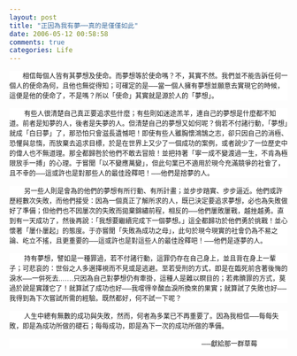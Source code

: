 ```yaml
---
layout: post
title: "正因為我有夢──真的是僅僅如此"
date: 2006-05-12 00:58:58
comments: true
categories: Life
---
```

<p style="BACKGROUND: white"><font face="新細明體"><span style="FONT-SIZE: 9pt; mso-ascii-font-family: Arial; mso-hansi-font-family: Arial; mso-bidi-font-family: Arial">        相信每個人皆有其夢想及使命。而夢想等於使命嗎？不，其實不然。我們並不能告訴任何一個人的使命為何，且他也無從得知；可確定的是──當一個人擁有夢想並願意去實現它的時候，這便是他的使命了，不是嗎？所以「使命」其實就是源於人的「夢想」。</span><span lang="EN-US" style="FONT-SIZE: 9pt; FONT-FAMILY: Arial"></span></font></p><p /><p style="BACKGROUND: white"><span lang="EN-US" style="FONT-SIZE: 9pt; FONT-FAMILY: Arial"><span style="mso-spacerun: yes">        </span></span><font face="新細明體"><span style="FONT-SIZE: 9pt; mso-ascii-font-family: Arial; mso-hansi-font-family: Arial; mso-bidi-font-family: Arial">有些人很清楚自己真正要追求些什麼；有些則如迷途羔羊，連自己的夢想是什麼都不知道。前者是知夢的人，後者是失夢的人。但清楚自己的夢想又如何呢？倘若不付諸行動，「夢想」就成「白日夢」了，那恐怕只會滋長遺憾吧！即使有些人雖胸懷鴻鵠之志，卻只因自己的消極、恐懼與怠惰，而放棄去追求目標，於是在世界上又少了一個成功的案例，或者說少了一位歷史中的偉人也不無道理。那全都歸咎於他們不敢去冒險！並把持著「寧一成不變渡過一生，不肯為極限放手一搏」的心理。于嘗聞「以不變應萬變」，但此句業已不適用於現今充滿競爭的社會了，且不幸的──這或許也是對那些人的最佳詮釋吧！──他們是捨夢的人。</span><span lang="EN-US" style="FONT-SIZE: 9pt; FONT-FAMILY: Arial"></span></font></p><p /><p style="BACKGROUND: white"><span lang="EN-US" style="FONT-SIZE: 9pt; FONT-FAMILY: Arial"><span style="mso-spacerun: yes">        </span></span><font face="新細明體"><span style="FONT-SIZE: 9pt; mso-ascii-font-family: Arial; mso-hansi-font-family: Arial; mso-bidi-font-family: Arial">另一些人則是會為的他們的夢想有所行動、有所計畫；並步步踏實、步步逼近。他們或許歷經數次失敗，而他們接受：因為一個真正了解所求的人，既已決定要追求夢想，必也為失敗做好了準備；但他們也不因屢次的失敗而拋棄錦繡前程，相反的──他們屢敗屢戰，越挫越勇。直到有一天成功了，然後再說：「我想要繼續完成下一個夢想。」這全都歸功於他們勇於挑戰！並心懷著「屢仆屢起」的態度。于亦嘗聞「失敗為成功之母」，此句於現今現實的社會仍為不易之論、屹立不搖，且更重要的──這或許也是對這些人的最佳詮釋吧！──他們是逐夢的人。</span><span lang="EN-US" style="FONT-SIZE: 9pt; FONT-FAMILY: Arial"></span></font></p><p /><p style="BACKGROUND: white"><span lang="EN-US" style="FONT-SIZE: 9pt; FONT-FAMILY: Arial"><span style="mso-spacerun: yes">        </span></span><span style="FONT-SIZE: 9pt; mso-ascii-font-family: Arial; mso-hansi-font-family: Arial; mso-bidi-font-family: Arial"><font face="新細明體">持有夢想，譬如是一種罪過，若不付諸行動，這罪仍存在自己身上，並且背在身上一輩子；可悲哀的：世俗之人多選擇視而不見或是逃避。至若受刑的方式，即是在臨死前含著後悔的淚水──一倂死去</font></span><span lang="EN-US" style="FONT-SIZE: 9pt; FONT-FAMILY: Arial">.</span><font face="新細明體"><span style="FONT-SIZE: 9pt; mso-ascii-font-family: Arial; mso-hansi-font-family: Arial; mso-bidi-font-family: Arial">……只因為自己對夢想仍有牽掛，這種人是難以瞑目的；若弗贖罪的方式，莫過於說是實踐它了！就算試了成功也好──我嚐得辛酸血淚所換來的果實；就算試了失敗也好──我得到為下次嘗試所需的經驗。既然都好，何不試一下呢？</span><span lang="EN-US" style="FONT-SIZE: 9pt; FONT-FAMILY: Arial"></span></font></p><p /><p style="BACKGROUND: white"><span lang="EN-US" style="FONT-SIZE: 9pt; FONT-FAMILY: Arial"><span style="mso-spacerun: yes">        </span></span><span style="FONT-SIZE: 9pt; mso-ascii-font-family: Arial; mso-hansi-font-family: Arial; mso-bidi-font-family: Arial"><font face="新細明體">人生中總有無數的成功與失敗，然而，何者為多業已不再重要了。因為我相信──每每失敗，即是為成功所做的礎石；每每成功，即是為下一次的成功所做的準備。</font></span></p><p style="BACKGROUND: white" align="justify"><span style="FONT-SIZE: 9pt; mso-ascii-font-family: Arial; mso-hansi-font-family: Arial; mso-bidi-font-family: Arial"><font face="新細明體">                                                                                                                    ──獻給那一群草莓</font></span></p>
